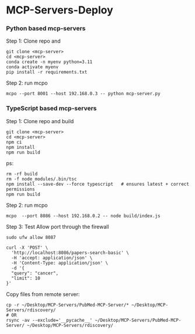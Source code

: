 # MCP-Servers-Deploy

### Python based mcp-servers
Step 1: Clone repo and 
```
git clone <mcp-server>
cd <mcp-server>
conda create -n myenv python=3.11
conda activate myenv
pip install -r requirements.txt
```

Step 2: run mcpo
```
mcpo --port 8001 --host 192.168.0.3 -- python mcp-server.py
```


### TypeScript based mcp-servers


Step 1: Clone repo and build
```
git clone <mcp-server>
cd <mcp-server>
npm ci
npm install
npm run build   
```

ps:
```
rm -rf build
rm -f node_modules/.bin/tsc
npm install --save-dev --force typescript   # ensures latest + correct permissions
npm run build
```

Step 2: run mcpo
```
mcpo  --port 8086 --host 192.168.0.2 -- node build/index.js
```


Step 3: Test
Allow port through the firewall
```
sudo ufw allow 8087
```
```
curl -X 'POST' \
  'http://localhost:8086/papers-search-basic' \
  -H 'accept: application/json' \
  -H 'Content-Type: application/json' \
  -d '{
  "query": "cancer",
  "limit": 10
}'
```

Copy files from remote server:
```
cp -r ~/Desktop/MCP-Servers/PubMed-MCP-Server/* ~/Desktop/MCP-Servers/rdiscovery/
# OR
rsync -av --exclude='__pycache__' ~/Desktop/MCP-Servers/PubMed-MCP-Server/ ~/Desktop/MCP-Servers/rdiscovery/
```
